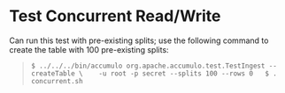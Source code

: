 <!--
Licensed to the Apache Software Foundation (ASF) under one or more
contributor license agreements.  See the NOTICE file distributed with
this work for additional information regarding copyright ownership.
The ASF licenses this file to You under the Apache License, Version 2.0
(the "License"); you may not use this file except in compliance with
the License.  You may obtain a copy of the License at 
 
    http://www.apache.org/licenses/LICENSE-2.0
 
Unless required by applicable law or agreed to in writing, software
distributed under the License is distributed on an "AS IS" BASIS,
WITHOUT WARRANTIES OR CONDITIONS OF ANY KIND, either express or implied.
See the License for the specific language governing permissions and
limitations under the License.
-->

Test Concurrent Read/Write
==========================

Can run this test with pre-existing splits; use the following command to create the table with
100 pre-existing splits:

> `$ ../../../bin/accumulo org.apache.accumulo.test.TestIngest --createTable \   
-u root -p secret --splits 100 --rows 0  
$ . concurrent.sh`

